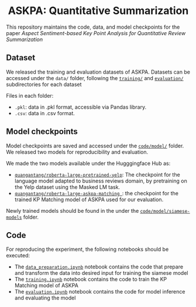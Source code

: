 <div align="center">

# ASKPA: Quantitative Summarization

</div>

This repository maintains the code, data, and model checkpoints for the paper *Aspect Sentiment-based Key Point Analysis for Quantitative Review Summarization*

## Dataset
We released the training and evaluation datasets of ASKPA. Datasets can be accessed under the ```data/``` folder, 
following the [```training/```](/data/training) and [```evaluation/```](/data/evaluation) subdirectories for each dataset

Files in each folder:
* ```.pkl```: data in .pkl format, accessible via Pandas library.
* ```.csv```: data in .csv format.

## Model checkpoints
Model checkpoints are saved and accessed under the [```code/model/```](/code/model) folder. We released two models 
for reproducibility and evaluation.

We made the two models available under the Hugggingface Hub as:
- [```quangantang/roberta-large-pretrained-yelp```](https://huggingface.co/quangantang/roberta-large-pretrained-yelp): The checkpoint for the language model adapted to business reviews domain,
by pretraining on the Yelp dataset using the Masked LM task.
- [```quangantang/roberta-large-askpa-matching ```](https://huggingface.co/quangantang/roberta-large-askpa-matching): the checkpoint for the trained KP Matching model of ASKPA 
used for our evaluation.

Newly trained models should be found in the under the [```code/model/siamese-models```](code/model/siamese-models) folder.


## Code
For reproducing the experiment, the following notebooks should be executed:
- The [```data_preparation.ipynb```](/code/data_preparation.ipynb) notebook contains the code that prepare and transform the data into desired input for training the siamese model
- The [```training.ipynb```](/code/training.ipynb) notebook contains the code to train the KP Matching model of ASKPA
- The [```evaluation.ipynb```](/code/evaluation.ipynb) notebook contains the code for model inference and evaluating the model